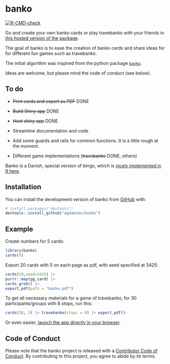 
# banko

<!-- badges: start -->

[![R-CMD-check](https://github.com/agdamsbo/banko/actions/workflows/R-CMD-check.yaml/badge.svg)](https://github.com/agdamsbo/banko/actions/workflows/R-CMD-check.yaml)
<!-- badges: end -->

Go and create your own banko cards or play travebanko with your friends in
[this hosted version of the package](https://agdamsbo.shinyapps.io/banko/).

The goal of banko is to ease the creation of banko cards and share ideas for
for different fun games such as travebanko.

The initial algorithm was inspired from the python package
[`banko`](https://github.com/skipperkongen/banko/).

Ideas are welcome, but please mind the code of conduct (see below).

## To do

- ~~Print cards and export as PDF~~ DONE

- ~~Build Shiny app~~ DONE

- ~~Host shiny app~~ DONE

- Streamline documentation and code

- Add some guards and rails for common functions. It is a little rough at the moment.

- Different game implementations (~~travebanko~~ DONE, others)

Banko is a Danish, special version of bingo, which is [nicely implemented in R
here](https://github.com/jennybc/bingo).

## Installation

You can install the development version of banko from
[GitHub](https://github.com/) with:

``` r
# install.packages("devtools")
devtools::install_github("agdamsbo/banko")
```

## Example

Create numbers for 5 cards:

``` r
library(banko)
cards(5)
```

Export 20 cards with 5 on each page as pdf, with seed specified at 3425:

``` r
cards(20,seed=3425) |> 
purrr::map(gg_card) |> 
cards_grob() |> 
export_pdf(path = "banko.pdf")
```

To get all necessary materials for a game of travebanko, for 30 
participants/groups with 8 stops, run this:

``` r
cards(30, 5) |> travebanko(stops = 8) |> export_pdf()
```

Or even easier, [launch the app directly in your browser](https://agdamsbo.shinyapps.io/banko/).


## Code of Conduct

Please note that the banko project is released with a [Contributor Code
of
Conduct](https://contributor-covenant.org/version/2/1/CODE_OF_CONDUCT.html).
By contributing to this project, you agree to abide by its terms.

